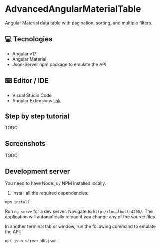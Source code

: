 # AdvancedAngularMaterialTable

Angular Material data table with pagination, sorting, and multiple filters.

## 💻 Tecnologies

- Angular v17
- Angular Material
- Json-Server npm package to emulate the API

## ⌨️ Editor / IDE

- Visual Studio Code
- Angular Extensions [link](https://marketplace.visualstudio.com/items?itemName=loiane.angular-extension-pack)

## Step by step tutorial

TODO

## Screenshots

TODO

## Development server

You need to have Node.js / NPM installed locally.

1. Install all the required dependencies:

```
npm install
```

Run `ng serve` for a dev server. Navigate to `http://localhost:4200/`. The application will automatically reload if you change any of the source files.

In another terminal tab or window, run the following command to emulate the API:

```
npx json-server db.json
```
